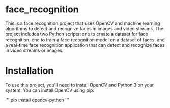 # face_recognition

This is a face recognition project that uses OpenCV and machine learning algorithms to detect and recognize faces in images and video streams. The project includes two Python scripts: one to create a dataset for face recognition, one to train a face recognition model on a dataset of faces, and a real-time face recognition application that can detect and recognize faces in video streams or images.


# Installation

To use this project, you'll need to install OpenCV and Python 3 on your system. You can install OpenCV using pip:

''' pip install opencv-python '''
